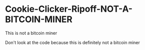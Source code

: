 # Cookie-Clicker-Ripoff-NOT-A-BITCOIN-MINER
This is not a bitcoin miner

Don't look at the code because this is definitely not a bitcoin miner
